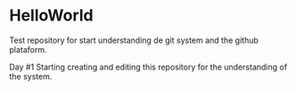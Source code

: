 # HelloWorld
Test repository for start understanding de git system and the github plataform.

Day #1
Starting creating and editing this repository for the understanding of the system.
